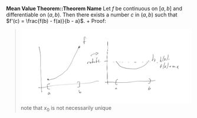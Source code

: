 **Mean Value Theorem::Theorem Name**
Let $f$ be continuous on $[a,b]$ and differentiable on $(a,b)$. Then there exists a number $c$ in $(a,b)$ such that $f'(c) = \frac{f(b) - f(a)}{b - a}$.
+
Proof:
> ![](z_attachments/mvt.png)
> note that $x_0$ is not necessarily unique

